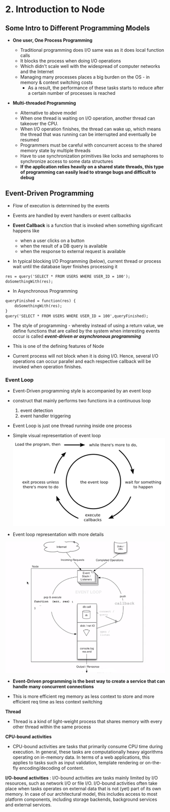 # 2. Introduction to Node

## Some Intro to Different Programming Models

* **One user, One Process Programming**
  * Traditional programming does I/O same was as it does local function calls
  * It blocks the process when doing I/O operations
  * Which didn't scale well with the widespread of computer networks and the Internet
  * Managing many processes places a big burden on the OS - in memory & context switching costs
    * As a result, the performance of these tasks starts to reduce after a certain number of processes is reached

* **Multi-threaded Programming**
  * Alternative to above model
  * When one thread is waiting on I/O operation, another thread can takeover the CPU.
  * When I/O operation finishes, the thread can wake up, which means the thread that was running can be interrupted and eventually be resumed
  * Programmers must be careful with concurrent access to the shared memory state by multiple threads
  * Have to use synchronization primitives like locks and semaphores to synchronize access to some data structures
  * **If the application relies heavily on a shared state threads, this type of programming can easily lead to strange bugs and difficult to debug**

## **Event-Driven Programming**
* Flow of execution is determined by the events
* Events are handled by event handlers or event callbacks
* **Event Callback** is a function that is invoked when something significant happens like
  * when a user clicks on a button
  * when the result of a DB query is available
  * when the response to external request is available

* In typical blocking I/O Programming (below), current thread or process wait until the database layer finishes processing it
```
res = query('SELECT * FROM USERS WHERE USER_ID = 100');
doSomethingWith(res);
```
* In Asynchronous Programming
```
queryFinished = function(res) {
    doSomethingWith(res);
}
query('SELECT * FROM USERS WHERE USER_ID = 100',queryFinished);
```

* The style of programming - whereby instead of using a return value, we define functions that are called by the system when interesting events occur is called ***event-driven or asynchronous programming***

* This is one of the defining features of Node

* Current process will not block when it is doing I/O. Hence, several I/O operations can occur parallel and each respective callback will be invoked when operation finishes.

### Event Loop

* Event-Driven programming style is accompanied by an event loop

* construct that mainly performs two functions in a continuous loop
  1. event detection
  2. event handler triggering

* Event Loop is just one thread running inside one process

* Simple visual representation of event loop
![Event Loop](eventloop.png)

* Event loop representation with more details

![Event Loop With Details](eventloop_with_details.png)

* **Event-Driven programming is the best way to create a service that can handle many concurrent connections**

* This is more efficient reg memory as less context to store and more efficient req time as less context switching
















**Thread**
  * Thread is a kind of light-weight process that shares memory with every other thread within the same process


**CPU-bound activities**
* CPU-bound activities are tasks that primarily consume CPU time during execution. In general, these tasks are computationally heavy algorithms operating on in-memory data. In terms of a web applications, this applies to tasks such as input validation, template rendering or on-the-fly encoding/decoding of content.

**I/O-bound activities** :
I/O-bound activities are tasks mainly limited by I/O resources, such as network I/O or file I/O. I/O-bound activities often take place when tasks operates on external data that is not (yet) part of its own memory. In case of our architectural model, this includes access to most platform components, including storage backends, background services and external services.
